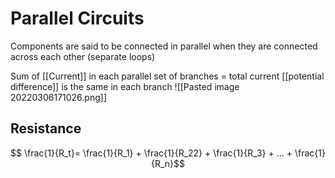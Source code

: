# Parallel Circuits
Components are said to be connected in parallel when they are connected across each other (separate loops)

Sum of [[Current]] in each parallel set of branches = total current
[[potential difference]] is the same in each branch
![[Pasted image 20220306171026.png]]

## Resistance
$$ \frac{1}{R_t}= \frac{1}{R_1} + \frac{1}{R_22} + \frac{1}{R_3} + ... + \frac{1}{R_n}$$